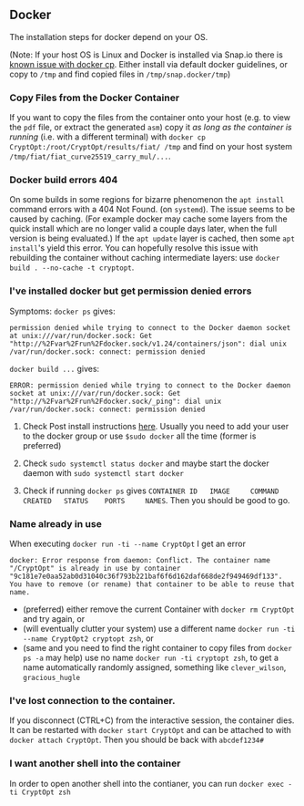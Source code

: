 ## Docker

The installation steps for docker depend on your OS.

(Note: If your host OS is Linux and Docker is installed via Snap.io there is [known issue with docker cp](https://github.com/docker/for-linux/issues/564).
Either install via default docker guidelines, or copy to `/tmp` and find copied files in `/tmp/snap.docker/tmp`)

### Copy Files from the Docker Container

If you want to copy the files from the container onto your host (e.g. to view the `pdf` file, or extract the generated `asm`) copy it *as long as the container is running* (i.e. with a different terminal) with `docker cp CryptOpt:/root/CryptOpt/results/fiat/ /tmp` and find on your host system `/tmp/fiat/fiat_curve25519_carry_mul/...`.

### Docker build errors 404

On some builds in some regions for bizarre phenomenon the `apt install` command errors with a 404 Not Found. (on `systemd`).
The issue seems to be caused by caching. (For example docker may cache some layers from the quick install which are no longer valid a couple days later, when the full version is being evaluated.)
If the `apt update` layer is cached, then some `apt install`'s yield this error.
You can hopefully resolve this issue with rebuilding the container without caching intermediate layers: use `docker build . --no-cache -t cryptopt`.

### I've installed docker but get permission denied errors

Symptoms:
`docker ps` gives:

```
permission denied while trying to connect to the Docker daemon socket at unix:///var/run/docker.sock: Get "http://%2Fvar%2Frun%2Fdocker.sock/v1.24/containers/json": dial unix /var/run/docker.sock: connect: permission denied
```
`docker build ...` gives:
```
ERROR: permission denied while trying to connect to the Docker daemon socket at unix:///var/run/docker.sock: Get "http://%2Fvar%2Frun%2Fdocker.sock/_ping": dial unix /var/run/docker.sock: connect: permission denied
```

1. Check Post install instructions [here](https://docs.docker.com/engine/install/linux-postinstall/).
    Usually you need to add your user to the docker group or use `$sudo docker` all the time (former is preferred)

1. Check `sudo systemctl status docker` and maybe 
    start the docker daemon with `sudo systemctl start docker `

1. Check if running `docker ps` gives `CONTAINER ID   IMAGE     COMMAND   CREATED   STATUS    PORTS     NAMES`. Then you should be good to go.


### Name already in use

When executing `docker run -ti --name CryptOpt` I get an error
```
docker: Error response from daemon: Conflict. The container name "/CryptOpt" is already in use by container "9c181e7e0aa52ab0d31040c36f793b221baf6f6d162daf668de2f949469df133". You have to remove (or rename) that container to be able to reuse that name.
```
- (preferred) either remove the current Container with `docker rm CryptOpt` and try again, or
- (will eventually clutter your system) use a different name `docker run -ti --name CryptOpt2 cryptopt zsh`, or
- (same and you need to find the right container to copy files from `docker ps -a` may help) use no name `docker run -ti cryptopt zsh`,  to get a name automatically randomly assigned, something like `clever_wilson`, `gracious_hugle`

### I've lost connection to the container.

If you disconnect (CTRL+C) from the interactive session, the container dies.
It can be restarted with `docker start CryptOpt` and can be attached to with `docker attach CryptOpt`.
Then you should be back with `abcdef1234#`


### I want another shell into the container

In order to open another shell into the contianer, you can run `docker exec -ti CryptOpt zsh`
